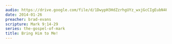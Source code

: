 ```yaml
---
audio: https://drive.google.com/file/d/1DwypH3HdZzrhgUYz_wxjGcCIgEubN40F/view
date: 2014-01-26
preacher: brad-evans
scripture: Mark 9:14-29
series: the-gospel-of-mark
title: Bring Him to Me!
---
```

